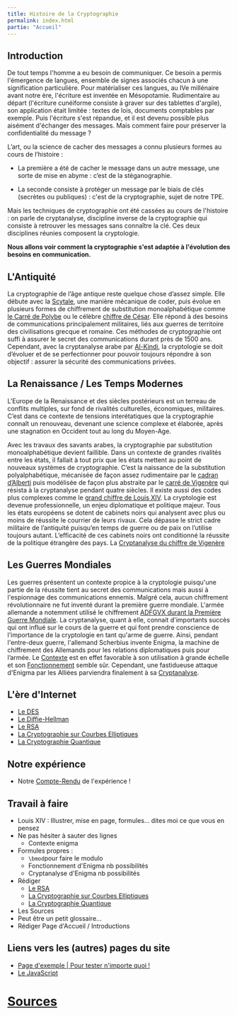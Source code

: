 ```yaml
---
title: Histoire de la Cryptographie
permalink: index.html
partie: "Accueil"
---
```


## Introduction

De tout temps l'homme a eu besoin de communiquer. Ce besoin a permis l'émergence de langues, ensemble de signes associés chacun à une signification particulière. Pour matérialiser ces langues, au IVe millénaire avant notre ère, l'écriture est inventée en Mésopotamie. Rudimentaire au départ (l'écriture cunéiforme consiste à graver sur des tablettes d'argile), son application était limitée : textes de lois, documents comptables par exemple. 
Puis l'écriture s'est répandue, et il est devenu possible plus aisément d'échanger des messages. 
Mais comment faire pour préserver la confidentialité du message ? 

L’art, ou la science de cacher des messages a connu plusieurs formes au cours de l’histoire : 

- La première a été de cacher le message dans un autre message, une sorte de mise en abyme : c’est de la stéganographie.

- La seconde consiste à protéger un message par le biais de clés (secrètes ou publiques) : c'est de la cryptographie, sujet de notre TPE. 

Mais les techniques de cryptographie ont été cassées au cours de l'histoire : on parle de cryptanalyse, discipline inverse de la cryptographie qui consiste à retrouver les messages sans connaître la clé. Ces deux disciplines réunies composent la cryptologie.


**Nous allons voir comment la cryptographie s'est adaptée à l'évolution des besoins en communication.**

## L'Antiquité

La cryptographie de l’âge antique reste quelque chose d’assez simple. Elle débute avec la [Scytale](scytale), une manière mécanique de coder, puis évolue en plusieurs formes de chiffrement de substitution monoalphabétique comme [le Carré de Polybe](polybe) ou le célèbre [chiffre de César](cesar). Elle répond à des besoins de communications principalement militaires, liés aux guerres de territoire des civilisations grecque et romaine. Ces méthodes de cryptographie ont suffi à assurer le secret des communications durant près de 1500 ans. Cependant, avec la cryptanalyse arabe par [Al-Kindi](al-kindi), la cryptologie se doit d’évoluer et de se perfectionner pour pouvoir toujours répondre à son objectif : assurer la sécurité des communications privées.

## La Renaissance / Les Temps Modernes

L’Europe de la Renaissance et des siècles postérieurs est un terreau de conflits multiples, sur fond de rivalités culturelles, économiques, militaires. C’est dans ce contexte de tensions interétatiques que la cryptographie connaît un renouveau, devenant une science complexe et élaborée, après une stagnation en Occident tout au long du Moyen-Age.


Avec les travaux des savants arabes, la cryptographie par substitution monoalphabétique devient faillible. Dans un contexte de grandes rivalités entre les états, il fallait à tout prix que les états mettent au point de nouveaux systèmes de cryptographie. C’est la naissance de la substitution polyalphabétique, mécanisée de façon assez rudimentaire par le [cadran d’Alberti](alberti) puis modélisée de façon plus abstraite par le [carré de Vigenère](vigenere) qui résista à la cryptanalyse pendant quatre siècles. Il existe aussi des codes plus complexes comme le  [grand chiffre de Louis XIV](louis14). La cryptologie est devenue professionnelle, un enjeu diplomatique et politique majeur. Tous les états européens se dotent de cabinets noirs qui analysent avec plus ou moins de réussite le courrier de leurs rivaux. Cela dépasse le strict cadre militaire de l’antiquité puisqu’en temps de guerre ou de paix on l’utilise toujours autant. L’efficacité de ces cabinets noirs ont conditionné la réussite de la politique étrangère des pays. La [Cryptanalyse du chiffre de Vigenère](cryptanalyse-vigenere)

## Les Guerres Mondiales

Les guerres présentent un contexte propice à la cryptologie puisqu'une partie de la réussite tient au secret des communications mais aussi à l'espionnage des communications ennemis. Malgré cela, aucun chiffrement révolutionnaire ne fut inventé durant la première guerre mondiale. L'armée allemande a notemment utilisé le chiffrement [ADFGVX durant la Première Guerre Mondiale](adfgvx). La cryptanalyse, quant à elle, connait d'importants succès qui ont influé sur le cours de la guerre et qui font prendre conscience de l'importance de la cryptologie en tant qu'arme de guerre. Ainsi, pendant l'entre-deux guerre, l'allemand Scherbius invente Enigma, la machine  de  chiffrement  des  Allemands  pour  les  relations  diplomatiques  puis  pour  l’armée. Le [Contexte](enigma-contexte) est en effet favorable à son utilisation à grande échelle et son [Fonctionnement](enigma-fonctionnement) semble sûr. Cependant, une fastidueuse attaque d'Enigma par les Alliées parviendra finalement à sa [Cryptanalyse](enigma-cryptanalyse).

## L'ère d'Internet
* [Le DES](des)
* [Le Diffie-Hellman](diffie-hellman)
* [Le RSA](rsa)
* [La Cryptographie sur Courbes Elliptiques](ecc)
* [La Cryptographie Quantique](quantique)

## Notre expérience
* Notre [Compte-Rendu](experience) de l'expérience !

## Travail à faire
* Louis XIV : Illustrer, mise en page, formules... dites moi ce que vous en pensez 
* Ne pas hésiter à sauter des lignes
  * Contexte enigma
* Formules propres :
  * `\bmod`pour faire le modulo
  * Fonctionnement d'Enigma nb possibilités
  * Cryptanalyse d'Enigma nb possibilités
* Rédiger
  * [Le RSA](rsa)
  * [La Cryptographie sur Courbes Elliptiques](ecc)
  * [La Cryptographie Quantique](quantique)
* Les Sources
* Peut être un petit glossaire...
* Rédiger Page d'Accueil / Introductions

## Liens vers les (autres) pages du site

* [Page d'exemple \| Pour tester n'importe quoi !](exemple)
* [Le JavaScript](javascript)

# [Sources](sources)
